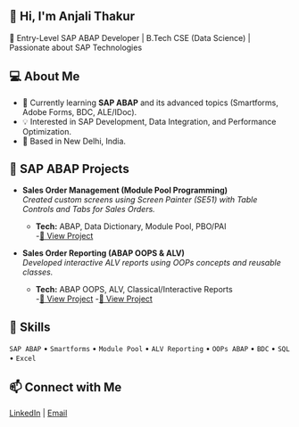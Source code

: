 ## 👋 Hi, I'm Anjali Thakur  
🎯 Entry-Level SAP ABAP Developer | B.Tech CSE (Data Science) | Passionate about SAP Technologies

## 💻 About Me  
- 🌱 Currently learning **SAP ABAP** and its advanced topics (Smartforms, Adobe Forms, BDC, ALE/IDoc).  
- 💡 Interested in SAP Development, Data Integration, and Performance Optimization.  
- 📍 Based in New Delhi, India.  

## 🧩 SAP ABAP Projects  
- **Sales Order Management (Module Pool Programming)**  
  *Created custom screens using Screen Painter (SE51) with Table Controls and Tabs for Sales Orders.*  
  - **Tech:** ABAP, Data Dictionary, Module Pool, PBO/PAI  
    -[🔗 View Project](#https://github.com/Anjalithakur44/sap-abap-sales-order-module-pool)

- **Sales Order Reporting (ABAP OOPS & ALV)**  
  *Developed interactive ALV reports using OOPs concepts and reusable classes.*  
  - **Tech:** ABAP OOPS, ALV, Classical/Interactive Reports  
  -[🔗 View Project](#https://github.com/Anjalithakur44/ALVWorks)
  -[🔗 View Project](#https://github.com/Anjalithakur44/sap_abap_object_oriented)

## 🧠 Skills  
`SAP ABAP` • `Smartforms` • `Module Pool` • `ALV Reporting` • `OOPs ABAP` • `BDC` • `SQL` • `Excel`  

## 📫 Connect with Me  
[LinkedIn](https://www.linkedin.com/in/anjali-thakur4/) | [Email](anjali.thakur0904@gmail.com)


